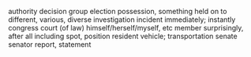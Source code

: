 authority
decision
group
election
possession, something held on to
different, various, diverse
investigation
incident
immediately; instantly
congress
court (of law)
himself/herself/myself, etc
member
surprisingly, after all
including
spot, position
resident
vehicle; transportation
senate
senator
report, statement

